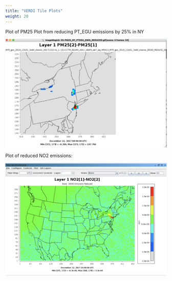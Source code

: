 ```yaml
---
title: "VERDI Tile Plots"
weight: 20
--- 
```


Plot of PM25 Plot from reducing PT_EGU emissions by 25% in NY

![reduced-emissions-vis](static/images/6-verdi-pm-reduced-vis.png)

Plot of reduced NO2 emissions:

![reduced-no2-emissions-vis2](static/images/6-verdi-no2_base-desid.png)
